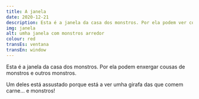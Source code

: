 ```yaml
---
title: A janela
date: 2020-12-21
description: Esta é a janela da casa dos monstros. Por ela podem ver cousas de monstros e outros monstros.
img: janela
alt: umha janela com monstros arredor
colour: red
transEs: ventana
transEn: window
---
```


Esta é a janela da casa dos monstros. Por ela podem enxergar cousas de monstros e outros monstros.

Um deles está assustado porque está a ver umha girafa das que comem carne… e monstros! 